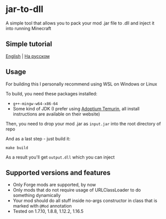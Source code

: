# jar-to-dll

A simple tool that allows you to pack your mod .jar file to .dll and inject it into running Minecraft

## Simple tutorial

[English](/for-dummies/FOR_DUMMIES_EN.md) | [На русском](/for-dummies/FOR_DUMMIES_RU.md)

## Usage

For building this I personally recommend using WSL on Windows or Linux

To build, you need these packages installed:

- `g++-mingw-w64-x86-64`
- Some kind of JDK (I prefer using [Adoptium Temurin](https://adoptium.net/temurin/releases/), all install instructions are available on their website)

Then, you need to drop your mod .jar as `input.jar` into the root directory of repo

And as a last step - just build it:
```shell
make build
```

As a result you'll get `output.dll` which you can inject

## Supported versions and features

- Only Forge mods are supported, by now
- Only mods that do not require usage of URLClassLoader to do something dynamically
- Your mod should do all stuff inside no-args constructor in class that is marked with `@Mod` annotation
- Tested on 1.7.10, 1.8.8, 1.12.2, 1.16.5

